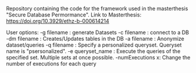 Repository containing the code for the framework used in the masterthesis "Secure Database Permormance".
Link to Masterthesis: https://doi.org/10.3929/ethz-b-000614214



User options:
 -g filename : generate Datasets
 -c filename : connect to a DB
 -dm filename : Creates/Updates tables in the DB
 -a filename : Anonymize dataset/queries
 -q filename : Specify a personalized queryset. Queryset name is "psersonalized".
 -e queryset_name : Execute the queries of the specified set. Multiple sets at once possible. 
 -numExecutions x: Change the number of executions for each query
